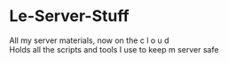 # Le-Server-Stuff
All my server materials, now on the c l o u d  
Holds all the scripts and tools I use to keep m server safe
